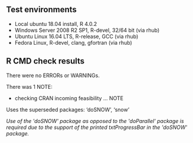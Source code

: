 ## Test environments
* Local ubuntu 18.04 install, R 4.0.2
* Windows Server 2008 R2 SP1, R-devel, 32/64 bit (via rhub)
* Ubuntu Linux 16.04 LTS, R-release, GCC (via rhub)
* Fedora Linux, R-devel, clang, gfortran (via rhub)


## R CMD check results

There were no ERRORs or WARNINGs.

There was 1 NOTE:

* checking CRAN incoming feasibility ... NOTE

Uses the superseded packages: ‘doSNOW’, ‘snow’

  *Use of the 'doSNOW' package as opposed to the 'doParallel' package is required due to the support of the printed txtProgressBar in the 'doSNOW' package.*

